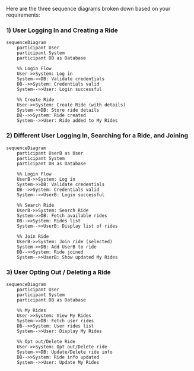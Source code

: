 Here are the three sequence diagrams broken down based on your requirements:

### 1) User Logging In and Creating a Ride

```mermaid
sequenceDiagram
    participant User
    participant System
    participant DB as Database
    
    %% Login Flow
    User->>System: Log in
    System->>DB: Validate credentials
    DB-->>System: Credentials valid
    System-->>User: Login successful
    
    %% Create Ride
    User->>System: Create Ride (with details)
    System->>DB: Store ride details
    DB-->>System: Ride created
    System-->>User: Ride added to My Rides
```

### 2) Different User Logging In, Searching for a Ride, and Joining

```mermaid
sequenceDiagram
    participant UserB as User
    participant System
    participant DB as Database
    
    %% Login Flow
    UserB->>System: Log in
    System->>DB: Validate credentials
    DB-->>System: Credentials valid
    System-->>UserB: Login successful
    
    %% Search Ride
    UserB->>System: Search Ride
    System->>DB: Fetch available rides
    DB-->>System: Rides list
    System-->>UserB: Display list of rides
    
    %% Join Ride
    UserB->>System: Join ride (selected)
    System->>DB: Add UserB to ride
    DB-->>System: Ride joined
    System-->>UserB: Show updated My Rides
```

### 3) User Opting Out / Deleting a Ride

```mermaid
sequenceDiagram
    participant User
    participant System
    participant DB as Database
    
    %% My Rides
    User->>System: View My Rides
    System->>DB: Fetch user rides
    DB-->>System: User rides list
    System-->>User: Display My Rides
    
    %% Opt out/Delete Ride
    User->>System: Opt out/Delete ride
    System->>DB: Update/Delete ride info
    DB-->>System: Ride info updated
    System-->>User: Update My Rides
```
